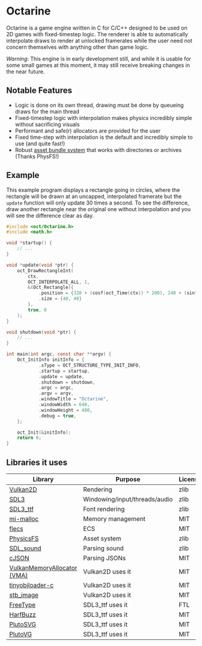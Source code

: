 # Octarine

Octarine is a game engine written in C for C/C++ designed to be used on 2D games with fixed-timestep logic. The
renderer is able to automatically interpolate draws to render at unlocked framerates while the user need not concern
themselves with anything other than game logic.

*Warning*: This engine is in early development still, and while it is usable for some small games at this moment, it may
still receive breaking changes in the near future.

## Notable Features

 + Logic is done on its own thread, drawing must be done by queueing draws for the main thread
 + Fixed-timestep logic with interpolation makes physics incredibly simple without sacrificing visuals
 + Performant and safe(r) allocators are provided for the user
 + Fixed time-step with interpolation is the default and incredibly simple to use (and quite fast!)
 + Robust [asset bundle system](docs/AssetBundle.md) that works with directories or archives (Thanks PhysFS!)

## Example
This example program displays a rectangle going in circles, where the rectangle will be drawn at an uncapped, interpolated
framerate but the `update` function will only update 30 times a second. To see the difference, draw another
rectangle near the original one without interpolation and you will see the difference clear as day. 

```c
#include <oct/Octarine.h>
#include <math.h>

void *startup() {
    // ...
}

void *update(void *ptr) {
    oct_DrawRectangleInt(
        ctx, 
        OCT_INTERPOLATE_ALL, 1,
        &(Oct_Rectangle){
            .position = {320 + (cosf(oct_Time(ctx)) * 200), 240 + (sinf(oct_Time(ctx)) * 200)},
            .size = {40, 40}
        },
        true, 0
    );
}

void shutdown(void *ptr) {
    // ...
}

int main(int argc, const char **argv) {
    Oct_InitInfo initInfo = {
            .sType = OCT_STRUCTURE_TYPE_INIT_INFO,
            .startup = startup,
            .update = update,
            .shutdown = shutdown,
            .argc = argc,
            .argv = argv,
            .windowTitle = "Octarine",
            .windowWidth = 640,
            .windowHeight = 480,
            .debug = true,
    };

    oct_Init(&initInfo);
    return 0;
}
```

## Libraries it uses
 
| Library | Purpose | License |
|---------|---------|---------|
| [Vulkan2D](https://github.com/PaoloMazzon/Vulkan2D) | Rendering | zlib |
| [SDL3](https://www.libsdl.org/) | Windowing/input/threads/audio | zlib |
| [SDL3_ttf](https://github.com/libsdl-org/SDL_ttf) | Font rendering | zlib |
| [mi-malloc](https://github.com/microsoft/mimalloc) | Memory management | MIT |
| [flecs](https://github.com/SanderMertens/flecs?tab=readme-ov-file) | ECS | MIT |
| [PhysicsFS](https://github.com/icculus/physfs) | Asset system | zlib |
| [SDL_sound](https://github.com/icculus/SDL_sound) | Parsing sound | zlib |
| [cJSON](https://github.com/DaveGamble/cJSON) | Parsing JSONs | MIT |
| [VulkanMemoryAllocator (VMA)](https://github.com/GPUOpen-LibrariesAndSDKs/VulkanMemoryAllocator) | Vulkan2D uses it | MIT |
| [tinyobjloader-c](https://github.com/syoyo/tinyobjloader-c) | Vulkan2D uses it | MIT |
| [stb_image](https://github.com/nothings/stb/blob/master/stb_image.h) | Vulkan2D uses it | MIT |
| [FreeType](https://gitlab.freedesktop.org/freetype/freetype/-/blob/master/docs/FTL.TXT) | SDL3_ttf uses it | FTL |
| [HarfBuzz](https://github.com/harfbuzz/harfbuzz/blob/main/COPYING) | SDL3_ttf uses it | MIT |
| [PlutoSVG](https://github.com/sammycage/plutosvg/blob/master/LICENSE) | SDL3_ttf uses it | MIT |
| [PlutoVG](https://github.com/sammycage/plutovg/blob/master/LICENSE) | SDL3_ttf uses it | MIT |
